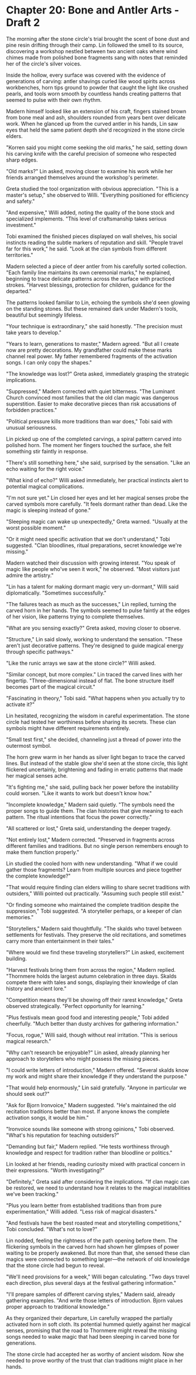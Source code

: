 # Chapter 20: Bone and Antler Arts - Draft 2

The morning after the stone circle's trial brought the scent of bone dust and pine resin drifting through their camp. Lin followed the smell to its source, discovering a workshop nestled between two ancient oaks where wind chimes made from polished bone fragments sang with notes that reminded her of the circle's silver voices.

Inside the hollow, every surface was covered with the evidence of generations of carving: antler shavings curled like wood spirits across workbenches, horn tips ground to powder that caught the light like crushed pearls, and tools worn smooth by countless hands creating patterns that seemed to pulse with their own rhythm.

Madern himself looked like an extension of his craft, fingers stained brown from bone meal and ash, shoulders rounded from years bent over delicate work. When he glanced up from the curved antler in his hands, Lin saw eyes that held the same patient depth she'd recognized in the stone circle elders.

"Korren said you might come seeking the old marks," he said, setting down his carving knife with the careful precision of someone who respected sharp edges.

"Old marks?" Lin asked, moving closer to examine his work while her friends arranged themselves around the workshop's perimeter.

Greta studied the tool organization with obvious appreciation. "This is a master's setup," she observed to Willi. "Everything positioned for efficiency and safety."

"And expensive," Willi added, noting the quality of the bone stock and specialized implements. "This level of craftsmanship takes serious investment."

Tobi examined the finished pieces displayed on wall shelves, his social instincts reading the subtle markers of reputation and skill. "People travel far for this work," he said. "Look at the clan symbols from different territories."

Madern selected a piece of deer antler from his carefully sorted collection. "Each family line maintains its own ceremonial marks," he explained, beginning to trace delicate patterns across the surface with practiced strokes. "Harvest blessings, protection for children, guidance for the departed."

The patterns looked familiar to Lin, echoing the symbols she'd seen glowing on the standing stones. But these remained dark under Madern's tools, beautiful but seemingly lifeless.

"Your technique is extraordinary," she said honestly. "The precision must take years to develop."

"Years to learn, generations to master," Madern agreed. "But all I create now are pretty decorations. My grandfather could make these marks channel real power. My father remembered fragments of the activation songs. I can only copy the shapes."

"The knowledge was lost?" Greta asked, immediately grasping the strategic implications.

"Suppressed," Madern corrected with quiet bitterness. "The Luminant Church convinced most families that the old clan magic was dangerous superstition. Easier to make decorative pieces than risk accusations of forbidden practices."

"Political pressure kills more traditions than war does," Tobi said with unusual seriousness.

Lin picked up one of the completed carvings, a spiral pattern carved into polished horn. The moment her fingers touched the surface, she felt something stir faintly in response.

"There's still something here," she said, surprised by the sensation. "Like an echo waiting for the right voice."

"What kind of echo?" Willi asked immediately, her practical instincts alert to potential magical complications.

"I'm not sure yet." Lin closed her eyes and let her magical senses probe the carved symbols more carefully. "It feels dormant rather than dead. Like the magic is sleeping instead of gone."

"Sleeping magic can wake up unexpectedly," Greta warned. "Usually at the worst possible moment."

"Or it might need specific activation that we don't understand," Tobi suggested. "Clan bloodlines, ritual preparations, secret knowledge we're missing."

Madern watched their discussion with growing interest. "You speak of magic like people who've seen it work," he observed. "Most visitors just admire the artistry."

"Lin has a talent for making dormant magic very un-dormant," Willi said diplomatically. "Sometimes successfully."

"The failures teach as much as the successes," Lin replied, turning the carved horn in her hands. The symbols seemed to pulse faintly at the edges of her vision, like patterns trying to complete themselves.

"What are you sensing exactly?" Greta asked, moving closer to observe.

"Structure," Lin said slowly, working to understand the sensation. "These aren't just decorative patterns. They're designed to guide magical energy through specific pathways."

"Like the runic arrays we saw at the stone circle?" Willi asked.

"Similar concept, but more complex." Lin traced the carved lines with her fingertip. "Three-dimensional instead of flat. The bone structure itself becomes part of the magical circuit."

"Fascinating in theory," Tobi said. "What happens when you actually try to activate it?"

Lin hesitated, recognizing the wisdom in careful experimentation. The stone circle had tested her worthiness before sharing its secrets. These clan symbols might have different requirements entirely.

"Small test first," she decided, channeling just a thread of power into the outermost symbol.

The horn grew warm in her hands as silver light began to trace the carved lines. But instead of the stable glow she'd seen at the stone circle, this light flickered uncertainly, brightening and fading in erratic patterns that made her magical senses ache.

"It's fighting me," she said, pulling back her power before the instability could worsen. "Like it wants to work but doesn't know how."

"Incomplete knowledge," Madern said quietly. "The symbols need the proper songs to guide them. The clan histories that give meaning to each pattern. The ritual intentions that focus the power correctly."

"All scattered or lost," Greta said, understanding the deeper tragedy.

"Not entirely lost," Madern corrected. "Preserved in fragments across different families and traditions. But no single person remembers enough to make them function properly."

Lin studied the cooled horn with new understanding. "What if we could gather those fragments? Learn from multiple sources and piece together the complete knowledge?"

"That would require finding clan elders willing to share secret traditions with outsiders," Willi pointed out practically. "Assuming such people still exist."

"Or finding someone who maintained the complete tradition despite the suppression," Tobi suggested. "A storyteller perhaps, or a keeper of clan memories."

"Storytellers," Madern said thoughtfully. "The skalds who travel between settlements for festivals. They preserve the old recitations, and sometimes carry more than entertainment in their tales."

"Where would we find these traveling storytellers?" Lin asked, excitement building.

"Harvest festivals bring them from across the region," Madern replied. "Thornmere holds the largest autumn celebration in three days. Skalds compete there with tales and songs, displaying their knowledge of clan history and ancient lore."

"Competition means they'll be showing off their rarest knowledge," Greta observed strategically. "Perfect opportunity for learning."

"Plus festivals mean good food and interesting people," Tobi added cheerfully. "Much better than dusty archives for gathering information."

"Focus, rogue," Willi said, though without real irritation. "This is serious magical research."

"Why can't research be enjoyable?" Lin asked, already planning her approach to storytellers who might possess the missing pieces.

"I could write letters of introduction," Madern offered. "Several skalds know my work and might share their knowledge if they understand the purpose."

"That would help enormously," Lin said gratefully. "Anyone in particular we should seek out?"

"Ask for Bjorn Ironvoice," Madern suggested. "He's maintained the old recitation traditions better than most. If anyone knows the complete activation songs, it would be him."

"Ironvoice sounds like someone with strong opinions," Tobi observed. "What's his reputation for teaching outsiders?"

"Demanding but fair," Madern replied. "He tests worthiness through knowledge and respect for tradition rather than bloodline or politics."

Lin looked at her friends, reading curiosity mixed with practical concern in their expressions. "Worth investigating?"

"Definitely," Greta said after considering the implications. "If clan magic can be restored, we need to understand how it relates to the magical instabilities we've been tracking."

"Plus you learn better from established traditions than from pure experimentation," Willi added. "Less risk of magical disasters."

"And festivals have the best roasted meat and storytelling competitions," Tobi concluded. "What's not to love?"

Lin nodded, feeling the rightness of the path opening before them. The flickering symbols in the carved horn had shown her glimpses of power waiting to be properly awakened. But more than that, she sensed these clan magics were connected to something larger—the network of old knowledge that the stone circle had begun to reveal.

"We'll need provisions for a week," Willi began calculating. "Two days travel each direction, plus several days at the festival gathering information."

"I'll prepare samples of different carving styles," Madern said, already gathering examples. "And write those letters of introduction. Bjorn values proper approach to traditional knowledge."

As they organized their departure, Lin carefully wrapped the partially activated horn in soft cloth. Its potential hummed quietly against her magical senses, promising that the road to Thornmere might reveal the missing songs needed to wake magic that had been sleeping in carved bone for generations.

The stone circle had accepted her as worthy of ancient wisdom. Now she needed to prove worthy of the trust that clan traditions might place in her hands.
